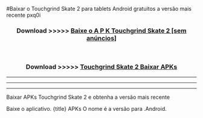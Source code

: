 #Baixar o Touchgrind Skate 2  para tablets Android gratuitos a versão mais recente pxq0i


<div align="center">
<h3>Download >>>>> <a href="https://pt-web.web.app/?pt= Touchgrind Skate 2">Baixe o A P K Touchgrind Skate 2 [sem anúncios]</a></h3><br>

<h3>Download >>>>> <a href="https://pt-web.web.app/?pt= Touchgrind Skate 2">Touchgrind Skate 2 Baixar APKs</a></h3>
</div>

----------------------------------------------------------

----------------------------------------------------------

----------------------------------------------------------

Baixar APKs Touchgrind Skate 2 e obtenha a versão mais recente

Baixe o aplicativo. {title} APKs O nome é a versão para .Android.


